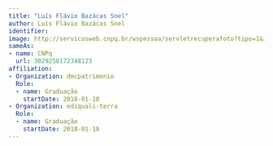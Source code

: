 ```yaml
---
title: "Luís Flávio Bazácas Snel"
author: Luís Flávio Bazácas Snel
identifier: 
image: http://servicosweb.cnpq.br/wspessoa/servletrecuperafoto?tipo=1&id=K8034690D6
sameAs:
- name: CNPq
  url: 3029258172348123
affiliation:
- Organization: dmcpatrimonio
  Role:
  - name: Graduação
    startDate: 2018-01-10
- Organization: ediquali-terra
  Role:
  - name: Graduação
    startDate: 2018-01-10
---
```




